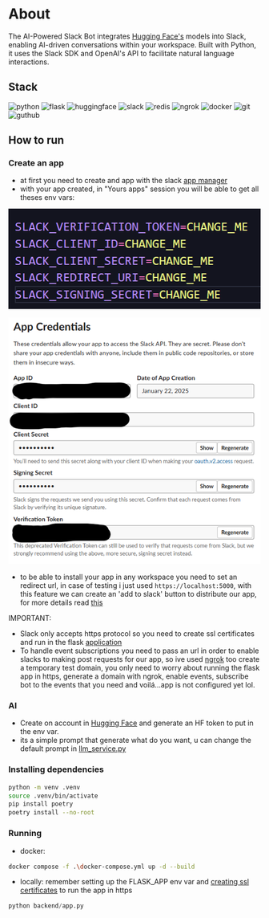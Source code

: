 # About
The AI-Powered Slack Bot integrates [Hugging Face's](https://huggingface.co/) models into Slack, enabling AI-driven conversations within your workspace. Built with Python, it uses the Slack SDK and OpenAI's API to facilitate natural language interactions.

## Stack

![python](https://img.shields.io/badge/Python-FFD43B?style=for-the-badge&logo=python&logoColor=blue)
![flask](https://img.shields.io/badge/Flask-000000?style=for-the-badge&logo=flask&logoColor=white)
![huggingface](https://img.shields.io/badge/-HuggingFace-FDEE21?style=for-the-badge&logo=HuggingFace&logoColor=black)
![slack](https://img.shields.io/badge/Slack-4A154B?style=for-the-badge&logo=slack&logoColor=white)
![redis](https://img.shields.io/badge/redis-CC0000.svg?&style=for-the-badge&logo=redis&logoColor=white)
![ngrok](https://img.shields.io/badge/ngrok-140648?style=for-the-badge&logo=Ngrok&logoColor=white)
![docker](https://img.shields.io/badge/Docker-2CA5E0?style=for-the-badge&logo=docker&logoColor=white)
![git](https://img.shields.io/badge/GIT-E44C30?style=for-the-badge&logo=git&logoColor=white)
![guthub](https://img.shields.io/badge/GitHub-100000?style=for-the-badge&logo=github&logoColor=white)

## How to run
### Create an app
- at first you need to create and app with the slack [app manager](https://api.slack.com/slack-apps)
- with your app created, in "Yours apps" session you will be able to get all theses env vars:

![slack_env_vars](./assets/images/slack_env_vars.png)

![slack_app_credentials](./assets/images/slack_credentials.png)

- to be able to install your app in any workspace you need to set an redirect url, in case of testing i just used `https://localhost:5000`, with this feature we can create an 'add to slack' button to distribute our app,  for more details  read [this](https://api.slack.com/authentication/oauth-v2)

IMPORTANT:
- Slack only accepts https protocol so you need to create ssl certificates and run in the flask [application](./backend/app.py)
- To handle event subscriptions you need to pass an url in order to enable slacks to making post requests for our app, so ive used [ngrok](https://ngrok.com/docs/) too create a temporary test domain, you only need to worry about running the flask app in https, generate a domain with ngrok, enable events, subscribe bot to the events that you need and voilá...app is not configured yet lol.


### AI
- Create on account in [Hugging Face](https://huggingface.co/) and generate an HF token to put in the env var.
- its a simple prompt that generate what do you want, u can change the default prompt in [llm_service.py](./backend/services/llm_service.py)

### Installing dependencies
```bash
python -m venv .venv
source .venv/bin/activate
pip install poetry
poetry install --no-root
```

### Running
- docker:
```bash
docker compose -f .\docker-compose.yml up -d --build  
```

- locally: remember setting up the FLASK_APP env var and [creating ssl certificates](https://www.youtube.com/watch?v=VqnSenJAheU) to run the app in https
```python
python backend/app.py
```
